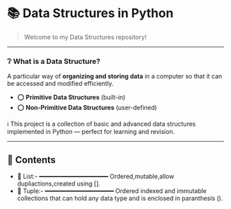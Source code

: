 # 📚 Data Structures in Python

> Welcome to my Data Structures repository!

---

### ❔ What is a Data Structure?

A particular way of **organizing and storing data** in a computer so that it can be accessed and modified efficiently.

- ⭕ **Primitive Data Structures** (built-in)
- ⭕ **Non-Primitive Data Structures** (user-defined)

ℹ️ This project is a collection of basic and advanced data structures implemented in Python — perfect for learning and revision.

---

## 📂 Contents

- 🔹 List:-
━━━━━━━━━━━━━━━━━━━
Ordered,mutable,allow dupliactions,created using [].
- 🔹 Tuple:-
━━━━━━━━━━━━━━━━━━━
Ordered indexed and immutable collections that can hold any data type and is enclosed in paranthesis ().
